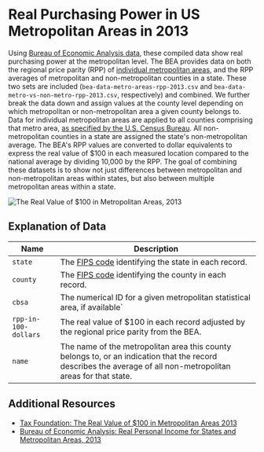 # Real Purchasing Power in US Metropolitan Areas in 2013

Using [Bureau of Economic Analysis data](http://www.bea.gov/newsreleases/regional/rpp/rpp_newsrelease.htm), these compiled data show real purchasing power at the metropolitan level. The BEA provides data on both the regional price parity (RPP) of [individual metropolitan areas](http://en.wikipedia.org/wiki/List_of_Metropolitan_Statistical_Areas), and the RPP averages of metropolitan and non-metropolitan counties in a state. These two sets are included (`bea-data-metro-areas-rpp-2013.csv` and `bea-data-metro-vs-non-metro-rpp-2013.csv`, respectively) and combined. We further break the data down and assign values at the county level depending on which metropolitan or non-metropolitan area a given county belongs to. Data for individual metropolitan areas are applied to all counties comprising that metro area, [as specified by the U.S. Census Bureau](http://www.census.gov/population/metro/data/def.html). All non-metropolitan counties in a state are assigned the state's non-metropolitan average. The BEA's RPP values are converted to dollar equivalents to express the real value of $100 in each measured location compared to the national average by dividing 10,000 by the RPP. The goal of combining these datasets is to show not just differences between metropolitan and non-metropolitan areas within states, but also between multiple metropolitan areas within a state.

![The Real Value of $100 in Metropolitan Areas, 2013](http://taxfoundation.org/sites/taxfoundation.org/files/%24100%20Metro%20Map-03.png)

## Explanation of Data

| Name | Description |
| --- | --- |
| `state` | The [FIPS code](https://www.census.gov/geo/reference/docs/state.txt) identifying the state in each record. |
| `county` | The [FIPS code](https://www.census.gov/geo/reference/codes/files/national_county.txt) identifying the county in each record. |
| `cbsa` | The numerical ID for a given metropolitan statistical area, if available` |
| `rpp-in-100-dollars` | The real value of $100 in each record adjusted by the regional price parity from the BEA. |
| `name` | The name of the metropolitan area this county belongs to, or an indication that the record describes the average of all non-metropolitan areas for that state. |

## Additional Resources

* [Tax Foundation: The Real Value of $100 in Metropolitan Areas 2013](http://interactive.taxfoundation.org/rpp2013/)
* [Bureau of Economic Analysis: Real Personal Income for States and Metropolitan Areas, 2013](http://www.bea.gov/newsreleases/regional/rpp/rpp_newsrelease.htm)
